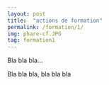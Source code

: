 ```yaml
---
layout: post
title:  "actions de formation"
permalink: /formation/1/
img: phare-cf.JPG
tag: formation1
---
```

Bla bla bla...

Bla bla bla, bla bla bla
